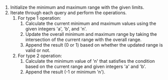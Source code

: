 1. Initialize the minimum and maximum range with the given limits.
1. Iterate through each query and perform the operations.
   1. For type 1 operation:
      1. Calculate the current minimum and maximum values using the given integers 'a', 'b', and 'n'.
      2. Update the overall minimum and maximum range by taking the intersection of the current range with the overall range.
      3. Append the result (0 or 1) based on whether the updated range is valid or not.
   2. For type 2 operation:
      1. Calculate the minimum value of 'n' that satisfies the condition based on the current range and given integers 'a' and 'b'.
      2. Append the result (-1 or minimum 'n').
